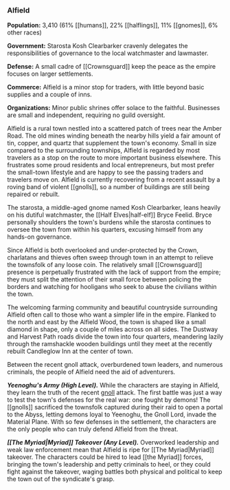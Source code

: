 ### Alfield

**Population:** 3,410 (61% [[humans]], 22% [[halflings]], 11% [[gnomes]], 6% other races)

**Government:** Starosta Kosh Clearbarker cravenly delegates the responsibilities of governance to the local watchmaster and lawmaster.

**Defense:** A small cadre of [[Crownsguard]] keep the peace as the empire focuses on larger settlements.

**Commerce:** Alfield is a minor stop for traders, with little beyond basic supplies and a couple of inns.

**Organizations:** Minor public shrines offer solace to the faithful. Businesses are small and independent, requiring no guild oversight.

Alfield is a rural town nestled into a scattered patch of trees near the Amber Road. The old mines winding beneath the nearby hills yield a fair amount of tin, copper, and quartz that supplement the town's economy. Small in size compared to the surrounding townships, Alfield is regarded by most travelers as a stop on the route to more important business elsewhere. This frustrates some proud residents and local entrepreneurs, but most prefer the small-town lifestyle and are happy to see the passing traders and travelers move on. Alfield is currently recovering from a recent assault by a roving band of violent [[gnolls]], so a number of buildings are still being repaired or rebuilt.

The starosta, a middle-aged gnome named Kosh Clearbarker, leans heavily on his dutiful watchmaster, the [[Half Elves|half-elf]] Bryce Feelid. Bryce personally shoulders the town's burdens while the starosta continues to oversee the town from within his quarters, excusing himself from any hands-on governance.

Since Alfield is both overlooked and under-protected by the Crown, charlatans and thieves often sweep through town in an attempt to relieve the townsfolk of any loose coin. The relatively small [[Crownsguard]] presence is perpetually frustrated with the lack of support from the empire; they must split the attention of their small force between policing the borders and watching for hooligans who seek to abuse the civilians within the town.

The welcoming farming community and beautiful countryside surrounding Alfield often call to those who want a simpler life in the empire. Flanked to the north and east by the Alfield Wood, the town is shaped like a small diamond in shape, only a couple of miles across on all sides. The Dustway and Harvest Path roads divide the town into four quarters, meandering lazily through the ramshackle wooden buildings until they meet at the recently rebuilt Candleglow Inn at the center of town.

Between the recent gnoll attack, overburdened town leaders, and numerous criminals, the people of Alfield need the aid of adventurers.

_**Yeenoghu's Army (High Level).**_ While the characters are staying in Alfield, they learn the truth of the recent [gnoll](https://www.dndbeyond.com/monsters/gnoll) attack. The first battle was just a way to test the town's defenses for the real war: one fought by demons! The [[gnolls]] sacrificed the townsfolk captured during their raid to open a portal to the Abyss, letting demons loyal to Yeenoghu, the Gnoll Lord, invade the Material Plane. With so few defenses in the settlement, the characters are the only people who can truly defend Alfield from the threat.

_**[[The Myriad|Myriad]] Takeover (Any Level).**_ Overworked leadership and weak law enforcement mean that Alfield is ripe for [[The Myriad|Myriad]] takeover. The characters could be hired to lead [[the Myriad]] forces, bringing the town's leadership and petty criminals to heel, or they could fight against the takeover, waging battles both physical and political to keep the town out of the syndicate's grasp.